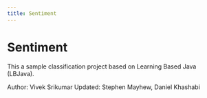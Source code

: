 ```yaml
---
title: Sentiment
---
```



# Sentiment

This a sample classification project based on Learning Based Java (LBJava).

Author: Vivek Srikumar
Updated: Stephen Mayhew, Daniel Khashabi 

